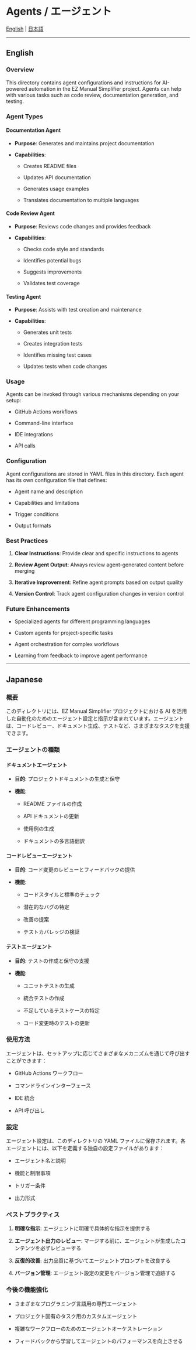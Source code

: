 # Agents / エージェント

[English](#english) | [日本語](#japanese)

---

## English

### Overview

This directory contains agent configurations and instructions for AI-powered automation in the EZ Manual Simplifier project. Agents can help with various tasks such as code review, documentation generation, and testing.

### Agent Types

#### Documentation Agent

- **Purpose**: Generates and maintains project documentation

- **Capabilities**:

  - Creates README files

  - Updates API documentation

  - Generates usage examples

  - Translates documentation to multiple languages

#### Code Review Agent

- **Purpose**: Reviews code changes and provides feedback

- **Capabilities**:

  - Checks code style and standards

  - Identifies potential bugs

  - Suggests improvements

  - Validates test coverage

#### Testing Agent

- **Purpose**: Assists with test creation and maintenance

- **Capabilities**:

  - Generates unit tests

  - Creates integration tests

  - Identifies missing test cases

  - Updates tests when code changes

### Usage

Agents can be invoked through various mechanisms depending on your setup:

- GitHub Actions workflows

- Command-line interface

- IDE integrations

- API calls

### Configuration

Agent configurations are stored in YAML files in this directory. Each agent has its own configuration file that defines:

- Agent name and description

- Capabilities and limitations

- Trigger conditions

- Output formats

### Best Practices

1. **Clear Instructions**: Provide clear and specific instructions to agents

2. **Review Agent Output**: Always review agent-generated content before merging

3. **Iterative Improvement**: Refine agent prompts based on output quality

4. **Version Control**: Track agent configuration changes in version control

### Future Enhancements

- Specialized agents for different programming languages

- Custom agents for project-specific tasks

- Agent orchestration for complex workflows

- Learning from feedback to improve agent performance

---

## Japanese

### 概要

このディレクトリには、EZ Manual Simplifier プロジェクトにおける AI を活用した自動化のためのエージェント設定と指示が含まれています。エージェントは、コードレビュー、ドキュメント生成、テストなど、さまざまなタスクを支援できます。

### エージェントの種類

#### ドキュメントエージェント

- **目的**: プロジェクトドキュメントの生成と保守

- **機能**:

  - README ファイルの作成

  - API ドキュメントの更新

  - 使用例の生成

  - ドキュメントの多言語翻訳

#### コードレビューエージェント

- **目的**: コード変更のレビューとフィードバックの提供

- **機能**:

  - コードスタイルと標準のチェック

  - 潜在的なバグの特定

  - 改善の提案

  - テストカバレッジの検証

#### テストエージェント

- **目的**: テストの作成と保守の支援

- **機能**:

  - ユニットテストの生成

  - 統合テストの作成

  - 不足しているテストケースの特定

  - コード変更時のテストの更新

### 使用方法

エージェントは、セットアップに応じてさまざまなメカニズムを通じて呼び出すことができます：

- GitHub Actions ワークフロー

- コマンドラインインターフェース

- IDE 統合

- API 呼び出し

### 設定

エージェント設定は、このディレクトリの YAML ファイルに保存されます。各エージェントには、以下を定義する独自の設定ファイルがあります：

- エージェント名と説明

- 機能と制限事項

- トリガー条件

- 出力形式

### ベストプラクティス

1. **明確な指示**: エージェントに明確で具体的な指示を提供する

2. **エージェント出力のレビュー**: マージする前に、エージェントが生成したコンテンツを必ずレビューする

3. **反復的改善**: 出力品質に基づいてエージェントプロンプトを改良する

4. **バージョン管理**: エージェント設定の変更をバージョン管理で追跡する

### 今後の機能強化

- さまざまなプログラミング言語用の専門エージェント

- プロジェクト固有のタスク用のカスタムエージェント

- 複雑なワークフローのためのエージェントオーケストレーション

- フィードバックから学習してエージェントのパフォーマンスを向上させる

